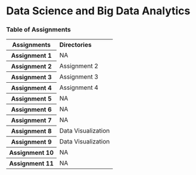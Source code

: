 # Data Science and Big Data Analytics

### Table of Assignments

<table>
  <tr>
    <th><b>Assignments</b></th>
    <td><b>Directories</b></td>
  </tr>
  <tr>
    <th>Assignment 1</th>
    <td>NA</td>
  </tr>
  <tr>
    <th>Assignment 2</th>
    <td>Assignment 2</td>
  </tr>
  <tr>
    <th>Assignment 3</th>
    <td>Assignment 3</td>
  </tr>
  <tr>
    <th>Assignment 4</th>
    <td>Assignment 4</td>
  </tr>
  <tr>
    <th>Assignment 5</th>
    <td>NA</td>
  </tr>
  <tr>
    <th>Assignment 6</th>
    <td>NA</td>
  </tr>
  <tr>
    <th>Assignment 7</th>
    <td>NA</td>
  </tr>
  <tr>
    <th>Assignment 8</th>
    <td>Data Visualization</td>
  </tr>
  <tr>
    <th>Assignment 9</th>
    <td>Data Visualization</td>
  </tr>
  <tr>
    <th>Assignment 10</th>
    <td>NA</td>
  </tr>
  <tr>
    <th>Assignment 11</th>
    <td>NA</td>
  </tr>
</table>
